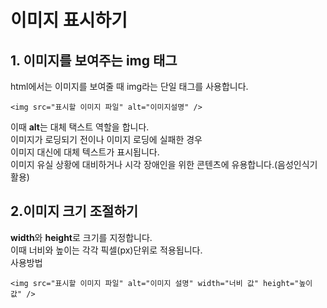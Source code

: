 # 이미지 표시하기

<p>

## 1. 이미지를 보여주는 img 태그
html에서는 이미지를 보여줄 때 img라는 단일 태그를 사용합니다.<br>
```
<img src="표시할 이미지 파일" alt="이미지설명" />
```
이때 **alt**는 대체 택스트 역할을 합니다.<br>
이미지가 로딩되기 전이나 이미지 로딩에 실패한 경우<br>
이미지 대신에 대체 텍스트가 표시됩니다.<br>
이미지 유실 상황에 대비하거나 시각 장애인을 위한 콘텐츠에 유용합니다.(음성인식기 활용)
</p>

## 2.이미지 크기 조절하기
**width**와 **height**로 크기를 지정합니다.<br>
이때 너비와 높이는 각각 픽셀(px)단위로 적용됩니다.<br>
사용방법<br>
```
<img src="표시할 이미지 파일" alt="이미지 설명" width="너비 값" height="높이 값" />